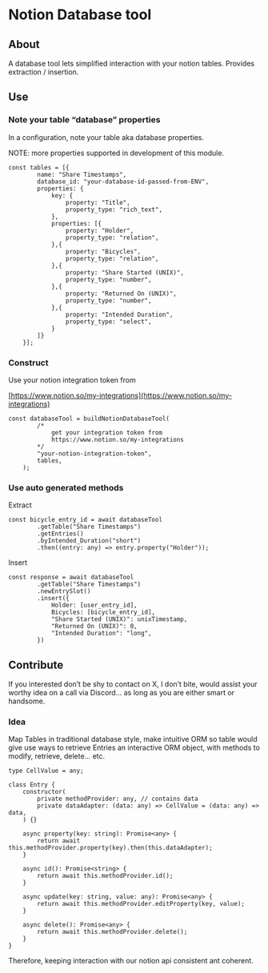 # Notion Database tool

## About

A database tool lets simplified interaction with your notion tables. Provides extraction / insertion.

## Use

### Note your table “database” properties

In a configuration, note your table aka database properties.

NOTE: more properties supported in development of this module.

```tsx
const tables = [{
		name: "Share Timestamps",
		database_id: "your-database-id-passed-from-ENV",
		properties: {
			key: {
				property: "Title",
				property_type: "rich_text",
			},
			properties: [{
				property: "Holder",
				property_type: "relation",
			},{
				property: "Bicycles",
				property_type: "relation",
			},{
				property: "Share Started (UNIX)",
				property_type: "number",
			},{
				property: "Returned On (UNIX)",
				property_type: "number",
			},{
				property: "Intended Duration",
				property_type: "select",
			}
		]}
	}];
```

### Construct

Use your notion integration token from

[https://www.notion.so/my-integrations](https://www.notion.so/my-integrations)

```tsx
const databaseTool = buildNotionDatabaseTool(
		/*
			get your integration token from
			https://www.notion.so/my-integrations
		*/
		"your-notion-integration-token",
		tables,
	);
```

### Use auto generated methods

Extract

```tsx
const bicycle_entry_id = await databaseTool
		.getTable("Share Timestamps")
		.getEntries()
		.byIntended_Duration("short")
		.then((entry: any) => entry.property("Holder"));
```

Insert

```tsx
const response = await databaseTool
		.getTable("Share Timestamps")
		.newEntrySlot()
		.insert({
			Holder: [user_entry_id],
			Bicycles: [bicycle_entry_id],
			"Share Started (UNIX)": unixTimestamp,
			"Returned On (UNIX)": 0,
			"Intended Duration": "long",
		})
```

## Contribute

If you interested don’t be shy to contact on X, I don’t bite, would assist your worthy idea on a call via Discord… as long as you are either smart or handsome.

### Idea

Map Tables in traditional database style, make intuitive ORM so table would give use ways to retrieve Entries an interactive ORM object, with methods to modify, retrieve, delete… etc.

```tsx
type CellValue = any;

class Entry {
	constructor(
		private methodProvider: any, // contains data
		private dataAdapter: (data: any) => CellValue = (data: any) => data,
	) {}

	async property(key: string): Promise<any> {
		return await this.methodProvider.property(key).then(this.dataAdapter);
	}

	async id(): Promise<string> {
		return await this.methodProvider.id();
	}

	async update(key: string, value: any): Promise<any> {
		return await this.methodProvider.editProperty(key, value);
	}

	async delete(): Promise<any> {
		return await this.methodProvider.delete();
	}
}
```

Therefore, keeping interaction with our notion api consistent ant coherent.

